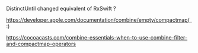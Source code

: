 



DistinctUntil changed equivalent of RxSwift ?

https://developer.apple.com/documentation/combine/empty/compactmap(_:)


https://cocoacasts.com/combine-essentials-when-to-use-combine-filter-and-compactmap-operators
